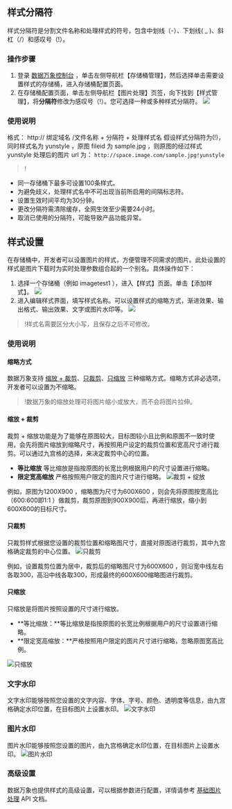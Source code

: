 ## 样式分隔符
样式分隔符是分割文件名称和处理样式的符号，包含中划线（-）、下划线( _ )、斜杠（/）和感叹号（!）。

### 操作步骤
1. 登录 [数据万象控制台](https://console.cloud.tencent.com/ci) ，单击左侧导航栏【存储桶管理】，然后选择单击需要设置样式的存储桶，进入存储桶配置页面。
2. 在存储桶配置页面，单击左侧导航栏【图片处理】页签，向下找到【样式管理】，将**分隔符**修改为感叹号（!）。您可选择一种或多种样式分隔符。
![](https://main.qcloudimg.com/raw/6f6c238f1e809b0a944b977476ca155f.png)

### 使用说明
格式： http:// 绑定域名 /文件名称 + 分隔符 + 处理样式名
假设样式分隔符为(!)，同时样式名为 yunstyle ，原图 fileid 为 sample.jpg ，则原图的经过样式 yunstyle 处理后的图片 url 为：
`http://space.image.com/sample.jpg!yunstyle`

>!
- 同一存储桶下最多可设置100条样式。
- 为避免歧义，处理样式名中不可出现当前所启用的间隔标志符。
- 设置生效时间平均为30分钟。
- 更改分隔符需清除缓存，全网生效至少需要24小时。
- 取消已使用的分隔符，可能导致产品功能异常。


## 样式设置
在存储桶中，开发者可以设置图片的样式，方便管理不同需求的图片。此处设置的样式是图片下载时为实时处理参数组合起的一个别名。具体操作如下：

1. 选择一个存储桶（例如 imagetest1 ），进入【样式】页面。单击【添加样式】。
![](https://main.qcloudimg.com/raw/2b1178d1a5859cfdfaf7d9763038a775.jpg)
2. 进入编辑样式界面，填写样式名称。可以设置样式的缩略方式，渐进效果、输出格式、输出效果、文字或图片水印等。
![](https://main.qcloudimg.com/raw/0f36f93e1d58188fdaffaf6d665ad763.jpg)

>!样式名需要区分大小写，且保存之后不可修改。


### 使用说明
#### 缩略方式
数据万象支持 [缩放 + 裁剪](#st1)、[只裁剪](#st2)、[只缩放](#st3) 三种缩略方式。缩略方式非必选项，开发者可以设置为不缩略。


>!数据万象的缩放处理可将图片缩小或放大，而不会将图片拉伸。


<span id="st1"></span>

#### 缩放 + 裁剪
裁剪 + 缩放功能是为了能够在原图较大，目标图较小且比例和原图不一致时使用，会先将图片缩放到缩略尺寸，再按照用户设定的裁剪位置和宽高尺寸进行裁剪。可以通过九宫格的选择，来决定裁剪中心的位置。
- **等比缩放**
等比缩放是指按原图的长宽比例根据用户的尺寸设置进行缩略。
- **限定宽高缩放**
严格按照用户限定的图片尺寸进行缩略。
![裁剪 + 绽放](https://main.qcloudimg.com/raw/0e9b659e1c11955e00c69ba7abe5b34e.png)

例如，原图为1200X900 ，缩略图为尺寸为600X600 ，则会先将原图按宽高比（600:600即1:1 ）做裁剪，裁剪原图到900X900后，再进行缩放，缩小到600X600的目标尺寸。


<span id="st2"></span>
#### 只裁剪
只裁剪样式根据您设置的裁剪位置和缩略图尺寸，直接对原图进行裁剪，其中九宫格确定裁剪的中心位置。
![只裁剪](https://main.qcloudimg.com/raw/fd957aaa4d4c8e34147cddc533a24bc5.png)

例如，设置裁剪位置为居中，裁剪后的缩略图尺寸为600X600  ，则沿宽中线左右各取300，高沿中线各取300，形成最终的600X600缩略图进行裁剪。


<span id="st3"></span>
#### 只缩放
只缩放是将图片按照设置的尺寸进行缩放。
- **等比缩放：**等比缩放是指按原图的长宽比例根据用户的尺寸设置进行缩略。
- **限定宽高缩放：**严格按照用户限定的图片尺寸进行缩略，忽略原图宽高比例。

![只缩放](https://main.qcloudimg.com/raw/dabb684a0e0eb35d1a1e6f03f9e7b9c1.png)

### 文字水印
文字水印能够按照您设置的文字内容、字体、字号、颜色、透明度等信息，由九宫格确定水印位置，在目标图片上设置水印。
![文字水印](https://main.qcloudimg.com/raw/4ca38256668ee716271b582c5c526095.png)

### 图片水印
图片水印能够按照您设置的图片，由九宫格确定水印位置，在目标图片上设置水印。
![图片水印](https://main.qcloudimg.com/raw/767136b69920bf54a4d122216a9ec8ff.png)

### 高级设置
数据万象也提供样式的高级设置，可以根据参数进行配置，详情请参考 [基础图片处理](https://cloud.tencent.com/document/product/460/36540) API 文档。
